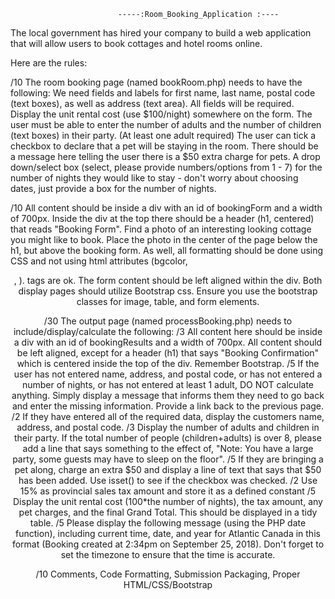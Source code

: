                             -----:Room_Booking_Application :----
							
The local government has hired your company to build a web application that will allow users to book cottages and hotel rooms online.

Here are the rules:

/10 The room booking page (named bookRoom.php) needs to have the following:
We need fields and labels for first name, last name, postal code (text boxes), as well as address (text area). All fields will be required.
Display the unit rental cost (use $100/night) somewhere on the form.
The user must be able to enter the number of adults and the number of children (text boxes) in their party. (At least one adult required)
The user can tick a checkbox to declare that a pet will be staying in the room. There should be a message here telling the user there is a $50 extra charge for pets. 
A drop down/select box (select, please provide numbers/options from 1 - 7) for the number of nights they would like to stay - don't worry about choosing dates, just provide a box for the number of nights.
 
/10 All content should be inside a div with an id of bookingForm and a width of 700px. Inside the div at the top there should be a header (h1, centered) that reads "Booking Form". Find a photo of an interesting looking cottage you might like to book. Place the photo in the center of the page below the h1, but above the booking form. As well, all formatting should be done using CSS and not using html attributes (bgcolor, <center>, <font>). <table> tags are ok. The form content should be left aligned within the div. Both display pages should utilize Bootstrap css. Ensure you use the bootstrap classes for image, table, and form elements.

/30 The output page (named processBooking.php) needs to include/display/calculate the following:
/3 All content here should be inside a div with an id of bookingResults and a width of 700px. All content should be left aligned, except for a header (h1) that says "Booking Confirmation" which is centered inside the top of the div. Remember Bootstrap. 
/5 If the user has not entered name, address, and postal code, or has not entered a number of nights, or has not entered at least 1 adult, DO NOT calculate anything. Simply display a message that informs them they need to go back and enter the missing information. Provide a link back to the previous page. 
/2 If they have entered all of the required data, display the customers name, address, and postal code.
/3 Display the number of adults and children in their party. If the total number of people (children+adults) is over 8, please add a line that says something to the effect of, "Note: You have a large party, some guests may have to sleep on the floor".
/5 If they are bringing a pet along, charge an extra $50 and display a line of text that says that $50 has been added. Use isset() to see if the checkbox was checked.
/2 Use 15% as provincial sales tax amount and store it as a defined constant
/5 Display the unit rental cost (100*the number of nights), the tax amount, any pet charges, and the final Grand Total. This should be displayed in a tidy table. 
/5 Please display the following message (using the PHP date function), including current time, date, and year for Atlantic Canada in this format (Booking created at 2:34pm on September 25, 2018). Don't forget to set the timezone to ensure that the time is accurate.

/10 Comments, Code Formatting, Submission Packaging, Proper HTML/CSS/Bootstrap
